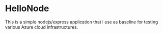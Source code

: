 # HelloNode

This is a simple nodejs/express application that I use as baseline for testing various Azure cloud infrastructures.

